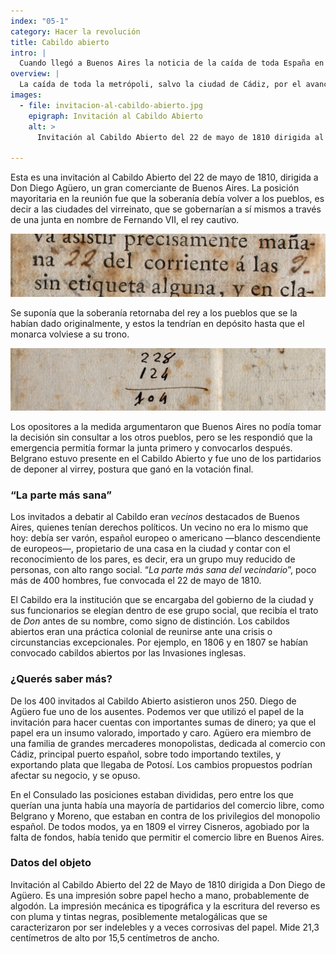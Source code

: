 ```yaml
---
index: "05-1"
category: Hacer la revolución 
title: Cabildo abierto
intro: |
  Cuando llegó a Buenos Aires la noticia de la caída de toda España en manos francesas, un grupo de revolucionarios, entre quienes estaba Belgrano, actuó para destituir al virrey y crear un gobierno autónomo.
overview: |
  La caída de toda la metrópoli, salvo la ciudad de Cádiz, por el avance militar francés de principios de 1810 significó para muchos que la autoridad del virrey Cisneros había caducado en el Río de la Plata. Un grupo se movilizó y presionó para convocar un cabildo abierto para lidiar con la emergencia.
images:
  - file: invitacion-al-cabildo-abierto.jpg
    epigraph: Invitación al Cabildo Abierto
    alt: >
      Invitación al Cabildo Abierto del 22 de mayo de 1810 dirigida al Señor Don Diego Agüero. Pero Agüero no asistió a esta asamblea y utilizó el papel para hacer cuentas con importantes sumas de dinero y, el 27 de septiembre de ese año, enviar con quien estuviese a su servicio, probablemente una persona esclavizada o un criado, un acuse de recibo dirigido a un tal Lezica.  En la invitación se lee escrito en tipos móviles el siguiente texto: El excelentísimo Cabildo convoca a vuestra (espacio en blanco) para se sirva asistir precisamente mañana 22 del corriente a las 9 sin etiqueta alguna, y en clase de vecino al Cabildo abierto, que con anuencia del Excelentísimo Señor Virrey ha acordado celebrar, debiendo manifestar esta esquela a Tropas que guarnezcan las avenidas de esta Plaza, para que se le permita pasar libremente.  Luego de un espacio en blanco dice: Señor Don. Y con caligrafía a mano figura escrito el nombre Diego Aguero.  La fecha y hora de la invitación también están escritas a mano.

---
```


Esta es una invitación al Cabildo Abierto del 22 de mayo de 1810, dirigida a Don Diego Agüero, un gran comerciante de Buenos Aires. La posición mayoritaria en la reunión fue que la soberanía debía volver a los pueblos, es decir a las ciudades del virreinato, que se gobernarían a sí mismos a través de una junta en nombre de Fernando VII, el rey cautivo.

![](./eje05-1-a.jpg)

Se suponía que la soberanía retornaba del rey a los pueblos que se la habían dado originalmente, y estos la tendrían en depósito hasta que el monarca volviese a su trono.

![](./eje05-1-b.jpg)

Los opositores a la medida argumentaron que Buenos Aires no podía tomar la decisión sin consultar a los otros pueblos, pero se les respondió que la emergencia permitía formar la junta primero y convocarlos después. Belgrano estuvo presente en el Cabildo Abierto y fue uno de los partidarios de deponer al virrey, postura que ganó en la votación final.

### “La parte más sana”
Los invitados a debatir al Cabildo eran *vecinos* destacados de Buenos Aires, quienes tenían derechos políticos. Un vecino no era lo mismo que hoy: debía ser varón, español europeo o americano ―blanco descendiente de europeos―, propietario de una casa en la ciudad y contar con el reconocimiento de los pares, es decir, era un grupo muy reducido de personas, con alto rango social. “*La parte más sana del vecindario*”, poco más de 400 hombres, fue convocada el 22 de mayo de 1810.

El Cabildo era la institución que se encargaba del gobierno de la ciudad y sus funcionarios se elegían dentro de ese grupo social, que recibía el trato de *Don* antes de su nombre, como signo de distinción. Los cabildos abiertos eran una práctica colonial de reunirse ante una crisis o circunstancias excepcionales. Por ejemplo, en 1806 y en 1807 se habían convocado cabildos abiertos por las Invasiones inglesas.

### ¿Querés saber más?
De los 400 invitados al Cabildo Abierto asistieron unos 250. Diego de Agüero fue uno de los ausentes. Podemos ver que utilizó el papel de la invitación para hacer cuentas con importantes sumas de dinero; ya que el papel era un insumo valorado, importado y caro. Agüero era miembro de una familia de grandes mercaderes monopolistas, dedicada al comercio con Cádiz, principal puerto español, sobre todo importando textiles, y exportando plata que llegaba de Potosí. Los cambios propuestos podrían afectar su negocio, y se opuso.

En el Consulado las posiciones estaban divididas, pero entre los que querían una junta había una mayoría de partidarios del comercio libre, como Belgrano y Moreno, que estaban en contra de los privilegios del monopolio español. De todos modos, ya en 1809 el virrey Cisneros, agobiado por la falta de fondos, había tenido que permitir el comercio libre en Buenos Aires.

### Datos del objeto
Invitación al Cabildo Abierto del 22 de Mayo de 1810 dirigida a Don Diego de Agüero.
Es una impresión sobre papel hecho a mano, probablemente de algodón. La impresión mecánica es tipográfica y la escritura del reverso es con pluma y tintas negras, posiblemente metalogálicas que se caracterizaron por ser indelebles y a veces corrosivas del papel.
Mide 21,3 centímetros de alto por 15,5 centímetros de ancho.

